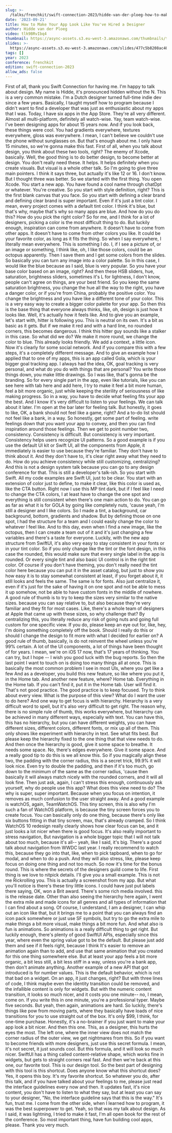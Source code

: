 ```yaml
---
slug: >-
  /talks/frenchkit/swift-connection-2023/hidde-van-der-ploeg-how-to-make-your-app-look-like-youve-hired-a-designer
date: '2023-09-21'
title: How to Make Your App Look Like You've Hired a Designer
author: Hidde van der Ploeg
video: tlk9BRvIbq4
thumbnail: https://async-assets.s3.eu-west-3.amazonaws.com/thumbnails/tlk9BRvIbq4.jpg
slides: >-
  https://async-assets.s3.eu-west-3.amazonaws.com/slides/477c5b8208ac40f3bae075e1d74080f9/slides.pdf
tags: []
year: 2023
conference: frenchkit
edition: swift-connection-2023
allow_ads: false
---
```

First of all, thank you Swift Connection for having me.
I'm happy to talk about design.
My name is Hidde, it's pronounced hidden without the N.
This is a very common mistake.
I'm a Dutch designer turned full-time indie dev since a few years.
Basically, I taught myself how to program because I didn't want to find a developer that was just as enthusiastic about my apps that I was.
Today, I have six apps in the App Store.
They're all very different.
Almost all multi-platform, definitely all watch-wise.
Yay, team watch-wise.
I've been designing apps for about 15 years now.
And if you look back, these things were cool.
You had gradients everywhere, textures everywhere, gloss was everywhere.
I mean, I can't believe we couldn't use the phone without sunglasses on.
But that's enough about me.
I only have 15 minutes, so we're gonna make this fast.
First of all, when you talk about design, you think about these two tools, right?
The enemy of Xcode, basically.
Well, the good thing is to do better design, to become better at design.
You don't really need these.
It helps.
It helps definitely when you create visuals.
But visual is a whole other talk.
So I'm going to give three main pointers.
I think it says three, but actually it's like 12 or 16.
I don't know.
But I thought three was better.
So we started with the first thing.
You open Xcode.
You start a new app.
You have found a cool name through chatDpt or whatever.
You're creative.
So you start with style definition, right?
This is the first blank canvas that you face.
So you start with defining a clear brand and defining clear brand is super important.
Even if it's just a tint color.
I mean, every project comes with a default tint color.
I think it's blue, but that's why, maybe that's why so many apps are blue.
And how do you do this?
How do you pick the right color?
So for me, and I think for a lot of designers, picking a color is the most difficult thing to do.
But luckily enough, inspiration can come from anywhere.
It doesn't have to come from other apps.
It doesn't have to come from other colors you like.
It could be your favorite color, as long as it fits the thing.
So when I say everywhere, I literally mean everywhere.
This is something I do.
I, if I see a picture of, or an image or something,
I think like, oh, I like those colors, could be an octopus apparently.
Then I save them and I get some colors from the slides.
So basically you can turn any image into a color palette.
So in this case, I would like the blue because as I said, blue is very popular.
So you have your base color based on an image, right?
And then these HSB sliders, hue, saturation, brightness sliders, sometimes it's L for lightness, I don't know, people can't agree on things, are your best friend.
So you keep the same saturation brightness, you change the hue all the way to the right, you have a danger color, or if you're from China, probably the positive color.
You change the brightness and you have like a different tone of your color.
This is a very easy way to create a bigger color palette for your app.
So then this is the base thing that everyone always thinks, like, oh, design is just how it looks like.
Well, it's actually how it feels like.
And to give you an example, let's start with, hitter is following you.
This is neutral on its own.
It's a bit as basic as it gets.
But if we make it red and with a hard line, no rounded corners, this becomes dangerous.
I think this hitter guy sounds like a stalker in this case.
So what did we do?
We make it more round, we change the color to blue.
This already looks friendly.
We add a context, a little icon.
Now it's clearly for some social network.
And if you compare this with a few steps, it's a completely different message.
And to give an example how I applied that to one of my apps, this is an app called Gola, which is your bigger goal tracking app.
I always had the idea, OK, goal tracking is very personal, and what do you do with things that are personal?
You write those things down, you make little drawings.
So I was like, that's gonna be the branding.
So for every single part in the app, even like tutorials, like you can see here with tab here and add here,
I try to make it feel a bit more human, feel a bit more organic, just while keeping the sterility of seriousness of like making progress.
So in a way, you have to decide what feeling fits your app the best.
And I know it's very difficult to listen to your feelings.
We can talk about it later.
I'm open at the bar later for feeling talk.
But honestly, it goes to like, OK, a bank should not feel like a game, right?
And a to-do list should not feel like a bank, in a way.
So honestly, get some part of feeling. write feelings down that you want your app to convey, and then you can find inspiration around those feelings.
Then we get to point number two, consistency.
Consistency is difficult. But consistency is very important.
Consistency helps users recognize UI patterns.
So a good example is if you use the default UI kit or Swift UI, all the components from Apple, it immediately is easier to use because they're familiar.
They don't have to think about it.
And they don't have to, it's clear right away what they need to do.
How do you achieve consistency while still customizing, centralizing?
And this is not a design system talk because you can go to any design conference for that.
This is still a developer's talk-ish.
So you start with Swift.
All my code examples are Swift UI, just to be clear.
You start with an extension of color just to define, to make it clear, like this color is used as, like the CTA button.
Right now I use this MP tint dark, but if I feel like I need to change the CTA colors,
I at least have to change the one spot and everything is still consistent when there's one main action to do.
You can go as far as what it is for GOLA by going like completely nuts,
'cause yeah, I'm still a designer and I like colors.
So I made a tint, a background, car background, bottom, gradients and shadow.
But by defining those on one spot, I had the structure for a team and I could easily change the color to whatever I feel like.
And to this day, even when I find a new image, like the octopus, then I can create a team out of it and it's just changing a few variables and there's a taste for everyone.
Luckily, with the new app structure from SwiftUI, it's also very easy to stay consistent in your fonts or in your tint color.
So if you only change like the tint or the font design, in this case the rounded, this would make sure that every single label in the app is rounded.
Or every single tint and also basic UI control is in the right tint color.
Of course if you don't have theming, you don't really need the tint color here because you can put it in the asset catalog, but just to show you how easy it is to stay somewhat consistent at least, if you forget about it, it still looks and feels the same.
The same is for fonts.
Also just centralize it, even if it's just for the sake of having it on one spot and not be able to mess it up somehow, not be able to have custom fonts in the middle of nowhere.
A good rule of thumb is to try to keep the sizes very similar to the native sizes. because you can say relative to, but also because they're very familiar and they fit for most cases.
Like, there's a whole team of designers at Apple that came up with these sizes, so why challenge that?
By centralizing this, you literally reduce any risk of going nuts and going full custom for one specific view.
If you do, please keep an eye out for, like, hey, I'm doing something completely off the book.
Should I really do this or should I change the design to fit more with what I decided for earlier on?
A good rule of thumb, basically, is do not reinvent the wheel unless you're 99% certain.
A lot of the UI components, a lot of things have been thought of for years.
I mean, we're on iOS 17 now, that's 17 years of thinking.
You can try, but I hope -- I wish you good luck with the bug reports.
So then the last point I want to touch on is doing too many things all at once.
This is basically the most common problem I see in most UIs, where you get like a few
And as a developer, you build this new feature, so like where you put it, in the Home tab.
And another new feature, where?
Home tab.
Everything in the Home tab.
If you can't find it, put it in the Home tab.
User will find it.
That's not good practice.
The good practice is to keep focused.
Try to think about every view.
What is the purpose of this view?
What do I want the user to do here?
And one way to get focus is with hierarchy.
Hierarchy is a very difficult word to spell, but it's also very difficult to get right.
The reason why, there is no simple rule of thumb, this works everywhere, but hierarchy can be achieved in many different ways, especially with text.
You can have this, this has no hierarchy, but you can have different weights, you can have different sizes, different colors, different fonts, or mix up all of them.
This only shows like experiment with hierarchy in text.
See what fits best.
But please keep the hierarchy fixed to the one thing that that view needs to do.
And then once the hierarchy is good, give it some space to breathe.
It needs some space.
No, there's edges everywhere.
Give it some space.
And a really good tip to do this is we all know this.
So if you magically align these two, the padding with the corner radius, this is a secret trick, 99.9% it will look nice.
Even try to double the padding, and then if it's too much, go down to the minimum of the same as the corner radius,
'cause then basically it will always match nicely with the rounded corners, and it will all look fine.
Then just ask, again, I can't stress this enough, continuously ask yourself, why do people use this app?
What does this view need to do?
The why is super, super important.
Because when you focus on intention, it removes as much confusion to the user straight away.
And a good example is watchOS, again, TeamWatchOS.
This tiny screen, this is also why I'm such a fan of WatchOS platform, is because the tiny screen forces you to create focus.
You can basically only do one thing, because there's only like six buttons fitting in that tiny screen, max, that's already cramped.
So I think WatchOS 10 redesign really clearly shows how clear focus can be, and it just looks a lot nicer when there is good focus.
It's also really important to stress navigation,
But navigation is a whole bigger topic that I will not talk about too much, because it's all-- yeah, like I said, it's big.
There's a good talk about navigation from WWDC last year.
I really recommend to watch this, because they go into that, like, when to pick tapboard, when to go for modal, and when to do a push.
And they will also stress, like, please keep focus on doing one thing and not too much.
So now it's time for the bonus round.
This is where the secrets of the designers guild come to life.
First thing is we love to nitpick details.
I'll give you a small example.
This is not me Rickrolling you.
This is actually a screenshot from my app.
But what you'll notice is there's these tiny little icons.
I could have just put labels there saying, OK, won a Brit award.
There's some rich media involved. this is the release date.
Other than also seeing the hierarchy here again,
I went the extra mile and made icons for all genres and all types of information that I can find about a song.
Of course, I understand, I am a designer,
I can whip out an icon like that, but it brings me to a point that you can always find an icon pack somewhere or just use SF symbols, but try to go the extra mile to make things a bit more visual, make things a bit more fun.
And what also is fun is animations.
So animations is a really difficult thing to get right.
But luckily enough, there's plenty of good SwiftUI APIs, especially since this year, where even the spring value got to be the default. But please just add them and see if it feels right, because I think
It's easier to remove an animation again than to add, and use that same animation that you created for this one thing somewhere else.
But at least your app feels a bit more organic, a bit less still, a bit less stiff in a way, unless you're a bank app, then don't animate anything.
Another example of a new API that got introduced is for number values.
This is the default behavior, which is not that bad on a widget.
On an app, it just changes, right?
But with three lines of code, I think maybe even the identity transition could be removed, and the infallible content is only for widgets.
But with the numeric content transition, it looks so much nicer, and it costs you one minute-- no, I mean, come on.
If you write this in one minute, you're a professional typer.
Maybe five seconds.
But yeah, then again, animations are hard.
So luckily, there's things like pow from moving parts, where they basically have loads of nice transitions for you to use straight out of the box.
It's only $99, I think, for one-time purchase.
Honestly, it's a no-brainer if you just want to make your app look a bit nicer.
And then this one.
This, as a designer, this hurts the eyes the most.
The left one, where the inner view does not match the corner radius of the outer view, we get nightmares from this.
So if you want to become friends with more designers, just use this secret formula.
I mean, it's not secret, it just sounds cool.
But this formula, and it will look so much nicer.
SwiftUI has a thing called content-relative shape, which works fine in widgets, but gets to straight corners real fast.
And then we're back at this one, our favorite tool.
This is our design tool.
So the best part of designing with this tool is this shortcut.
Does anyone know what this shortcut does?
Yes, it opens this boy.
It's my favorite shortcut.
So whatever you do, after this talk, and if you have talked about your feelings to me, please just read the interface guidelines every now and then.
It updates fast, it's nice content, you don't have to listen to what they say, but at least you can say to your designer,
"No, the interface guideline says that this is the way."
It's fun, trust me.
I come from the other side, when I learned how to program, it was the best superpower to get.
Yeah, so that was my talk about design.
As I said, it was lightning, I tried to make it fast,
I'm all open book for the rest of the conference.
So most important thing, have fun building cool apps, please.
Thank you very much.